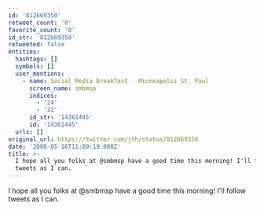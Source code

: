 ```yaml
---
id: '812669350'
retweet_count: '0'
favorite_count: '0'
id_str: '812669350'
retweeted: false
entities:
  hashtags: []
  symbols: []
  user_mentions:
    - name: Social Media Breakfast - Minneapolis St. Paul
      screen_name: smbmsp
      indices:
        - '24'
        - '31'
      id_str: '14361445'
      id: '14361445'
  urls: []
original_url: https://twitter.com/jth/status/812669350
date: '2008-05-16T11:09:19.000Z'
title: >-
  I hope all you folks at @smbmsp have a good time this morning! I'll follow
  tweets as I can.
---
```


I hope all you folks at @smbmsp have a good time this morning! I'll follow tweets as I can.